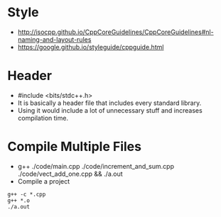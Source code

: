 # Style
- http://isocpp.github.io/CppCoreGuidelines/CppCoreGuidelines#nl-naming-and-layout-rules
- https://google.github.io/styleguide/cppguide.html

# Header
- #include <bits/stdc++.h>
- It is basically a header file that includes every standard library.
- Using it would include a lot of unnecessary stuff and increases compilation time.

# Compile Multiple Files
- g++ ./code/main.cpp ./code/increment_and_sum.cpp ./code/vect_add_one.cpp && ./a.out
- Compile a project
```
g++ -c *.cpp
g++ *.o
./a.out
```
